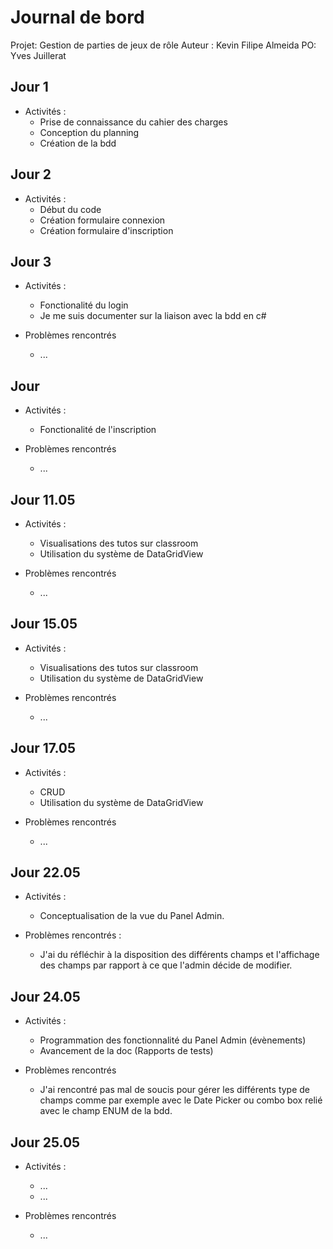 # Journal de bord
Projet: Gestion de parties de jeux de rôle
Auteur : Kevin Filipe Almeida
PO: Yves Juillerat

## Jour 1

- Activités :
  - Prise de connaissance du cahier des charges
  - Conception du planning
  - Création de la bdd

## Jour 2

- Activités :
  - Début du code
  - Création formulaire connexion
  - Création formulaire d'inscription

## Jour 3

- Activités :
    - Fonctionalité du login 
    - Je me suis documenter sur la liaison avec la bdd en c#

- Problèmes rencontrés
  - ...

## Jour 

- Activités :
    - Fonctionalité de l'inscription

- Problèmes rencontrés
  - ...

## Jour 11.05

- Activités :
  - Visualisations des tutos sur classroom
  - Utilisation du système de DataGridView

- Problèmes rencontrés
  - ...

## Jour 15.05

- Activités :
  - Visualisations des tutos sur classroom
  - Utilisation du système de DataGridView

- Problèmes rencontrés
  - ...

## Jour 17.05

- Activités :
  - CRUD
  - Utilisation du système de DataGridView

- Problèmes rencontrés
  - ...

## Jour 22.05

- Activités :
  - Conceptualisation de la vue du Panel Admin.

- Problèmes rencontrés : 
  - J'ai du réfléchir à la disposition des différents champs et l'affichage des champs par rapport à ce que l'admin décide de modifier.

## Jour 24.05

- Activités :
  - Programmation des fonctionnalité du Panel Admin (évènements)
  - Avancement de la doc (Rapports de tests)

- Problèmes rencontrés
  - J'ai rencontré pas mal de soucis pour gérer les différents type de champs comme par exemple avec le Date Picker ou combo box relié avec le champ ENUM de la bdd.

## Jour 25.05

- Activités :
  - ...
  - ...

- Problèmes rencontrés
  - ...
